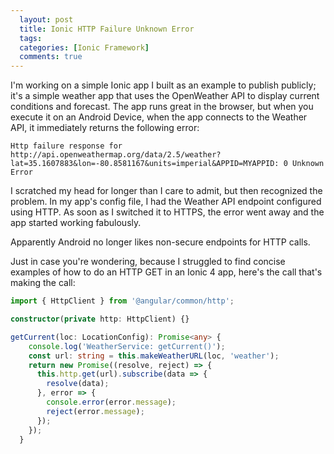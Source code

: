 ```yaml
---
  layout: post
  title: Ionic HTTP Failure Unknown Error
  tags: 
  categories: [Ionic Framework]
  comments: true
---
```


I'm working on a simple Ionic app I built as an example to publish publicly; it's a simple weather app that uses the OpenWeather API to display current conditions and forecast. The app runs great in the browser, but when you execute it on an Android Device, when the app connects to the Weather API, it immediately returns the following error:

```text
Http failure response for http://api.openweathermap.org/data/2.5/weather?lat=35.1607883&lon=-80.8581167&units=imperial&APPID=MYAPPID: 0 Unknown Error
```

I scratched my head for longer than I care to admit, but then recognized the problem. In my app's config file, I had the Weather API endpoint configured using HTTP. As soon as I switched it to HTTPS, the error went away and the app started working fabulously.

Apparently Android no longer likes non-secure endpoints for HTTP calls.

Just in case you're wondering, because I struggled to find concise examples of how to do an HTTP GET in an Ionic 4 app, here's the call that's making the call:

```typescript
import { HttpClient } from '@angular/common/http';

constructor(private http: HttpClient) {}

getCurrent(loc: LocationConfig): Promise<any> {
    console.log('WeatherService: getCurrent()');
    const url: string = this.makeWeatherURL(loc, 'weather');
    return new Promise((resolve, reject) => {
      this.http.get(url).subscribe(data => {
        resolve(data);
      }, error => {
        console.error(error.message);
        reject(error.message);
      });
    });
  }
```
